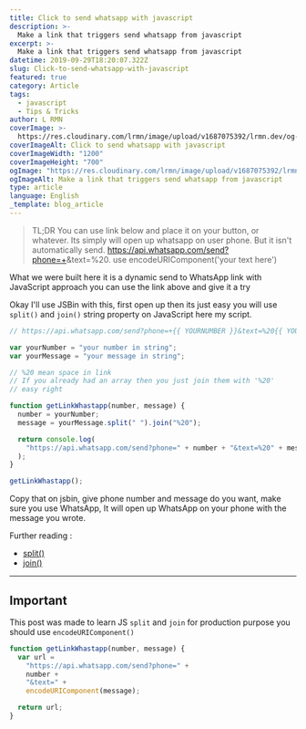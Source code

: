 ```yaml
---
title: Click to send whatsapp with javascript
description: >-
  Make a link that triggers send whatsapp from javascript
excerpt: >-
  Make a link that triggers send whatsapp from javascript
datetime: 2019-09-29T18:20:07.322Z
slug: Click-to-send-whatsapp-with-javascript
featured: true
category: Article
tags:
  - javascript
  - Tips & Tricks
author: L RMN
coverImage: >-
  https://res.cloudinary.com/lrmn/image/upload/v1687075392/lrmn.dev/og-wajs_t2c3pq.png
coverImageAlt: Click to send whatsapp with javascript
coverImageWidth: "1200"
coverImageHeight: "700"
ogImage: "https://res.cloudinary.com/lrmn/image/upload/v1687075392/lrmn.dev/og-wajs_t2c3pq.png"
ogImageAlt: Make a link that triggers send whatsapp from javascript
type: article
language: English
_template: blog_article
---
```


> TL;DR You can use link below and place it on your button, or whatever. Its simply will open up whatsapp on user phone. But it isn't automatically send. https://api.whatsapp.com/send?phone=+<YOURNUMBER>&text=%20<YOURMESSAGE>. use encodeURIComponent('your text here')

What we were built here it is a dynamic send to WhatsApp link with JavaScript approach you can use the link above and give it a try

Okay I'll use JSBin with this, first open up then its just easy you will use `split()` and `join()` string property on JavaScript here my script.

```js
// https://api.whatsapp.com/send?phone=+{{ YOURNUMBER }}&text=%20{{ YOURMESSAGE }}

var yourNumber = "your number in string";
var yourMessage = "your message in string";

// %20 mean space in link
// If you already had an array then you just join them with '%20'
// easy right

function getLinkWhastapp(number, message) {
  number = yourNumber;
  message = yourMessage.split(" ").join("%20");

  return console.log(
    "https://api.whatsapp.com/send?phone=" + number + "&text=%20" + message
  );
}

getLinkWhastapp();
```

Copy that on jsbin, give phone number and message do you want, make sure you use WhatsApp, It will open up WhatsApp on your phone with the message you wrote.

Further reading :

- [split()](https://developer.mozilla.org/en-US/docs/Web/JavaScript/Reference/Global_Objects/String/split)
- [join()](https://developer.mozilla.org/en-US/docs/Web/JavaScript/Reference/Global_Objects/Array/join)

---

## Important

This post was made to learn JS `split` and `join` for production purpose you should use `encodeURIComponent()`

```js
function getLinkWhastapp(number, message) {
  var url =
    "https://api.whatsapp.com/send?phone=" +
    number +
    "&text=" +
    encodeURIComponent(message);

  return url;
}
```
